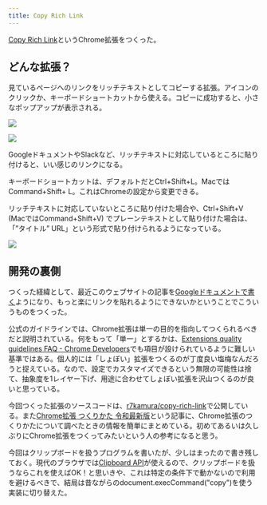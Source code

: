 ```yaml
---
title: Copy Rich Link
---
```

[Copy Rich Link](https://chrome.google.com/webstore/detail/copy-rich-link/hikiamlgpdcabppakpmemaofmkgknpea)というChrome拡張をつくった。

どんな拡張？
------

見ているページへのリンクをリッチテキストとしてコピーする拡張。アイコンのクリックか、キーボードショートカットから使える。コピーに成功すると、小さなポップアップが表示される。

![](https://lh3.googleusercontent.com/docs/ADP-6oF7dHyU6YXlDMQlQU78YbvcQnbOaqSJ66XEEYGaZ9oDEWqLql27VMUsn1vwX4xMoMZuweODM6K8vJG_ysjs3sPRmmRJ8btih5lOxehPXCQa6J1yINJG0nEsSxwg7FwhznFsttKUNPoERa0RShx5xs1F2ltR3WhCOYK8-RCAmNUMQkgtc8SSc5dyxHRSrNy8V6joG9tj_KqC6Hb2ckdDgEcr2FkzBWYEEnBEsbOCYjINIcps_xQeXTSfgw2MDJsWH0Kq6nFjaHBT04_gjZbXonP_m0KR3kV5u8f0lhbX0Lpse66vGVjGmRoJYmUPWAcJUqcpEXDFq7VEy9CAGG6PAKSsnbQpz0PoPrzjiEBzPMOtJeOKyOHS7nxyIOmlqoCPPbVRGq2bAGQFbwBWq8fnhlnz7mfIgQCPzazE5AmQq5MUq8InY1lTvVb1wqjAThRtd7XXY4-EWhsiZZCKy0pNuR2j1WtyDjJ8NzvXS7BIeHO2K5zLOEsrg4ffwd4x4tsodbDYeHmyAcS31Cj6If4P_kxYhYXr0xFaianZPl9QxVMz5x9PUgDoXHk54p-jUNIzB-J1CJiKX8Qo-NVd7cyMrXWk1fSdPl5iGEfojHwmuKtNwyy_hYt0Ibo0U5IpU5iMzmr9UVh5cSaF3IMTCWO3-uNMmkjtaxaAIPDMnsR5YwdJ9hSvrI5YD-8gCiyaA5xf6YUulutQoIf6AUeSm7HRIed5C9d2JU_bjr5rerEVv5waqKvVBTdOu322LKcpsll6enzkjYj2kHB9LR3wb3khPseLPBNoIfReYVzx2pOzCZ45ZO1VYs9AAxNmkp-qmKHwnVG27bvbLPnDdyl8N_Fn8HdVACcVD0s0PIIHXja_9K_qcaBvIrca5oHa8eQSU45MRXtrc_UqvAyYlcF7cvYRhw7Mbr1NocRBFUuUKdoTAcxxaV0lW5A2YrxRm_AQTVdkZAyPjKLIX79MzS98bg-CDZ-H1FOPX0TtFSjCo2LZVzv1-aHtZRoNCevjORlFw6P3k6DcAjfUrT3IE0TXiA9L-fO0TapA6n8T0OzwNEepJZgDxr0TnMhDIwgJCcyCGp_zs3CFBZNtNWmAaOhe0mmKqdH8VnINc9BALMhvDWsXMEsfy_L86nunHW-kWhk4lXzyldYwNf0EYF6YtuBkq26fQbdHCPkrp1-mTd792lAQLyPtt4FNBYktMjwD34BIvCEOQi2b9OBLkubbNgSUEX5-0lcklr-nrduvJRCN9fSm35XPiwoD)

![](https://lh3.googleusercontent.com/docs/ADP-6oGyWX0irTxGfnVpEfXFpKZUoxlbkcK_5-xnZPR_4pgK6N20fSi-ISzQOvq7yq88eO4pShIm0ur-rnw0O6KO7ZozaFWs_0fAZQGws-6zFpLokLUDqU0Xd9NMha3ohqDmGpKhKRgqsT7V3LSyQOwIz7E2L0ZPXxLOJ5j0PFOiiouRVl9MZFfShMl9Q62G2L5tRe1f60HVyO06fibzB0WcE6nruHr4eGI3EAyQwpb5jQLsi8iF8iSKAqz7S6p24DqL_wcQ6SLiHs8G09ddY84hp-Fgp0wdhcY-J2rTTRlueRAoeDNiy6c_0Byo9xSeYobRkAd_3fTgC9rZ6q9rovHF95dazXjKLH1Fs7n_0RA96d1olM2gqQmqlV4qE4OgsEpe3ndl0ixBmJUR7HxNlIEpUbwcGaroCf5jP_wgg2zY0QY5ohJfipwcu_flcNTvwUlzb2S9eCXIwR0MlHA8xOWLZyIHVFg0DBkk04Uqjdu-0X6TfdczrxT6MvYpYHY1o87GHCf55l_NBDo8ObI2Y_Blgeb59GVE0meVkgjCwFJ_CskmKfXd5KcxVGz2zPdmne5lsHurz9FoIRTpL58SPHa5mbscDRiwxZsBZ3RW6-5qMT3k_ajjbiS1XHbN5l0g2IieU4qguImEQiaW-ZHhd-YpHnzgVcVeV9rrcZfm_hmBZH9EbruG5dhhLI12ZaiHSD-4KdrkJoSCeqEPrOfNjKRn8IeUnHg9tcTHlc8kNS6bF0ifX2p98Z-oZvJ-OF4hDnXFkJ8nqXXg3M8IP8U8MVEBsgVjnMaHrqNlpH8nqmoUUWRh9bciOcieFj32HNG5s7QFCd7_fqP2v-CgG822UuNsozr_c7DWssT3End0_LH3g5XkkTwQC_CmHUpjVYtriV-se86SEkNtuZPerVhj8XbC7jpbZem_Q4-dg741hZ0GKxzGk5sxA6kuwaJBKRdnseS0gOqMaw_9pGk9iozZD50xoZeqXLOAwR7oMBKmJtaIoPYsthKuztMW6DMEBClCSs0VlUVGvr93arfTHbCNpuAdjRAb3gQouwyfpOQmTKxChX3eFblAeFd8uNd5d6cpoSoDFRMTtGYkSuuwxID-7gU_iosMCGe3wNzWTeLee7LPg6tKS-OIjnkC_SCUibHtMvBmO2Pa2P21uqvcwTJmrnPrIWoZs25DNpLKFPpj-xD9jezkpBG-bPTBhOUcddA3aEYFL0Mf5A5jFQUGDcq39otW4OHnrlhj3GhPjfVFzmYliwcjrOzS)

GoogleドキュメントやSlackなど、リッチテキストに対応しているところに貼り付けると、いい感じのリンクになる。

キーボードショートカットは、デフォルトだとCtrl+Shift+L。MacではCommand+Shift+ L。これはChromeの設定から変更できる。

リッチテキストに対応していないところに貼り付けた場合や、Ctrl+Shift+V (MacではCommand+Shift+V) でプレーンテキストとして貼り付けた場合は、「”タイトル” URL」という形式で貼り付けられるようになっている。

![](https://lh3.googleusercontent.com/docs/ADP-6oFMu22SoYqRkz7O1z0KxhCt8yFB7L3a7bOzCIjUuDuXoU0hsVON_wNla_ZaGk_rIRJBP5j5aQme_KkmpYGSxtfMewu5IQzJr9NTIHHnncuotV7dLPK2InJTrPenRNmkP8J7xvMMzMKentoVFNzjMjHNXBtAC5tBRqk99Wa4WPDj8IG9jnF7pG9K2XXimMuOnFZ8j3B8MzyDX9e6WgW9HGDzLvUL3FjagXs9Xi-zEjz4FW4Uhx_twlltjUVi9N9iDN-UQn6cS4sd3RbSFwRhjBidqFCqSnCpcgrX9eJ3VMA-eVTMkWbidKAa6s8pNBZneP49KS_t709OMtjJrbOspirjO8XRx3b3udPN8i-DUKgDS_h1X3KL3WHWIOaEFhew-kkqkaafMqk-jfsNQPljQsc2mew4Y8vPbM6XRlkrED-eYziDLQau84D3fCO59idPEZHOVd1ZIl9Pt6buARJ2UIc25spJxaJlhtqICPynlwoaAEum_vlw3Vs8gGlnI_5pC8W-NxIVNR45fDUL9-pLdsfjCwYUB6qGz_TC0SsBF06Q9VwintK2qSB0bOj0v7VtyQ_BArC8oOWWEyMY9_n_AvLCk1d9L3Y-yX2nIXsqBGQvt98ZUBmJR2j_-32mBjTgFHNhAujrtrjb5xiVLM3gwMDe_wInLK9AvbtI8igdvCYpLOZLMWOAPe57P77BZPlxX_mBrrVTXq4VkHVs4AO2-kBEPxhWk3N_INrXPOb_eniD8nTRbig8Fky5Dn7G8xHOLU3G2gViIB6uxU61av8bvkFYDpO6CtQSgl9DjEgNhOXXx2DdoRfpelsHmTnxXVGEabeY6VTAWrO-wX52wBKvJPpWcbA3iF06SlFnWXBRVtlLwY53MTXhBJvlxPnhYrNszlXPK_cJZ3GysXXQxtPDvKQ8hC8kdhU9QKgQvNyM1B82MRbVtiSSEmZc8H9t9Kv1cQhZXwZkCt4yzognQxz88qS5jGWzQfJYwDgXdfuzg4Y9IOwBeyb3t2FWYWZvotEaNkvyxLnzlMVv75q3rQLESugGjtemX64egOItfYbxsSpPHsdQeVPpc_XjXn3WVqUrqXuM14CgeRbvHt7ccKMpk6Bb45XXPAheAKRImu_VWeQGclSNhxq98RuB63P5jEbjPCNEaC9Q3Vv9FhskiXYhBsX_YN4QIjvHJpCF2c-4Vh8-HcUWXPOft-OW8M-fYFlkkmK1kDvhSRhfDA81BF3yQ36c85PbASWmBZHlq3FdmicO3WW0)

開発の裏側
-----

つくった経緯として、最近このウェブサイトの記事を[Googleドキュメントで書く](https://r7kamura.com/articles/2022-05-04-diary)ようになり、もっと楽にリンクを貼れるようにできないかということでこういうものをつくった。

公式のガイドラインでは、Chrome拡張は単一の目的を指向してつくられるべきだと説明されている。何をもって「単一」とするかは、[Extensions quality guidelines FAQ - Chrome Developers](https://developer.chrome.com/docs/extensions/mv3/single_purpose/#one)でも項目が設けられているように難しい基準ではある。個人的には「しょぼい」拡張をつくるのが丁度良い塩梅なんだろうと捉えている。なので、設定でカスタマイズできるという無限の可能性は捨て、抽象度を1レイヤー下げ、用途に合わせてしょぼい拡張を沢山つくるのが良いと思っている。

今回つくった拡張のソースコードは、[r7kamura/copy-rich-link](https://github.com/r7kamura/copy-rich-link)で公開している。また[Chrome拡張 つくりかた 令和最新版](https://r7kamura.com/articles/2022-05-07-chrome-extension-dev-2022)という記事に、Chrome拡張のつくりかたについて調べたときの情報を簡単にまとめている。初めてあるいは久しぶりにChrome拡張をつくってみたいという人の参考になると思う。

今回はクリップボードを扱うプログラムを書いたが、少しはまったので書き残しておく。現代のブラウザでは[Clipboard API](https://developer.mozilla.org/ja/docs/Web/API/Clipboard)が使えるので、クリップボードを扱うならこれを使えばOK！と思いきや、これは特定の条件下で動かないので利用を避けるべきで、結局は昔ながらのdocument.execCommand("copy")を使う実装に切り替えた。
